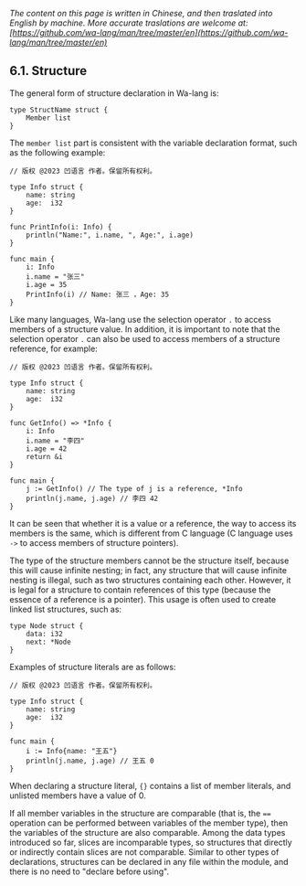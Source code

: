 *The content on this page is written in Chinese, and then traslated into English by machine. More accurate traslations are welcome at: [https://github.com/wa-lang/man/tree/master/en](https://github.com/wa-lang/man/tree/master/en)*

## 6.1. Structure

The general form of structure declaration in Wa-lang is:
```wa
type StructName struct {
    Member list
}
```

The `member list` part is consistent with the variable declaration format, such as the following example:
```wa
// 版权 @2023 凹语言 作者。保留所有权利。

type Info struct {
    name: string
    age:  i32
}

func PrintInfo(i: Info) {
    println("Name:", i.name, ", Age:", i.age)
}

func main {
    i: Info
    i.name = "张三"
    i.age = 35
    PrintInfo(i) // Name: 张三 ，Age: 35
}
```

Like many languages, Wa-lang use the selection operator `.` to access members of a structure value. In addition, it is important to note that the selection operator `.` can also be used to access members of a structure reference, for example:
```wa
// 版权 @2023 凹语言 作者。保留所有权利。

type Info struct {
    name: string
    age:  i32
}

func GetInfo() => *Info {
    i: Info
    i.name = "李四"
    i.age = 42
    return &i
}

func main {
    j := GetInfo() // The type of j is a reference, *Info
    println(j.name, j.age) // 李四 42
}
```

It can be seen that whether it is a value or a reference, the way to access its members is the same, which is different from C language (C language uses `->` to access members of structure pointers).

The type of the structure members cannot be the structure itself, because this will cause infinite nesting; in fact, any structure that will cause infinite nesting is illegal, such as two structures containing each other. However, it is legal for a structure to contain references of this type (because the essence of a reference is a pointer). This usage is often used to create linked list structures, such as:
```wa
type Node struct {
    data: i32
    next: *Node
}
```

Examples of structure literals are as follows:
```wa
// 版权 @2023 凹语言 作者。保留所有权利。

type Info struct {
    name: string
    age:  i32
}

func main {
    i := Info{name: "王五"}
    println(j.name, j.age) // 王五 0
}
```

When declaring a structure literal, `{}` contains a list of member literals, and unlisted members have a value of 0.

If all member variables in the structure are comparable (that is, the `==` operation can be performed between variables of the member type), then the variables of the structure are also comparable. Among the data types introduced so far, slices are incomparable types, so structures that directly or indirectly contain slices are not comparable. Similar to other types of declarations, structures can be declared in any file within the module, and there is no need to "declare before using".